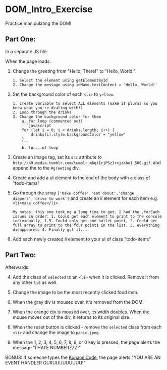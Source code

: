 # DOM_Intro_Exercise

Practice manipulating the DOM!

## Part One:

In a separate JS file:

When the page loads:

1. Change the greeting from "Hello, There!" to "Hello, World!".
    ```
    1. Select the element using getElementById
    2. Change the message using idName.textContent = 'Hello, World!'
    ```

2. Set the background color of each `<li>` to `yellow`.
    
    ```
    1. create variable to select ALL elements (make it plural so you know what you're dealing with!)
    2. Loop through the drinks
    3. Change the background color for them
        a. for loop (commented out)
        ```javascript
        for (let i = 0; i < drinks.length; i++) {
            drinks[i].style.backgroundColor = "yellow"
        }
        ```
        b. for...of loop
    ```

3. Create an image tag, set its `src` attribute to `http://49.media.tumblr.com/tumblr_m6qt1rjPSz1rxjzkho1_500.gif`, and append the to the `#greeting` div.


4. Create and add a ul element to the end of the body with a class of "todo-items"


5. Go through the array `['make coffee','eat donut','change diapers','drive to work']` and create an li element for each item e.g. `<li>make coffee</li>`

    ```
    My notes: this one took me a long time to get. I had the .forEach issues in order: 1. Could get each element to print to the console individually, 1.5. Could only get one bullet point, 2. Could get full array to print to the four points in the list. 3. everything disappeared. 4. Finally got it... 
    ```

6. Add each newly created li element to your ul of class "todo-items"

## Part Two:

Afterwards: 

4. Add the class of `selected` to an `<li>` when it is clicked. Remove it from any other `li`s as well.

5. Change the image to be the most recently clicked food item.

6. When the gray div is moused over, it's removed from the DOM.

7. When the orange div is moused over, its width doubles. When the mouse moves out of the div, it returns to its original size.

8. When the reset button is clicked - remove the `selected` class from each `<li>` and change the image to `panic.jpeg`.

9. When the 1, 2, 3, 4, 5, 6, 7, 8, 9, or 0 key is pressed, the page alerts the message "I HATE NUMBERZZZ!"

BONUS: If someone types the [Konami Code](https://en.wikipedia.org/wiki/Konami_Code), the page alerts "YOU ARE AN EVENT HANDLER GURUUUUUUUUU!"

